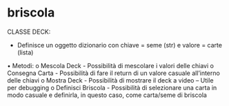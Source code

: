 # briscola


CLASSE DECK:

-	Definisce un oggetto dizionario con chiave = seme (str) e valore = carte (lista)

•	Metodi: 
    o	Mescola Deck - Possibilità di mescolare i valori delle chiavi 
    o	Consegna Carta - Possibilità di fare il return di un valore casuale all’interno delle chiavi
    o	Mostra Deck - Possibilità di mostrare il deck a video – Utile per debugging 
    o	Definisci Briscola - Possibilità di selezionare una carta in modo casuale e definirla, in questo caso, come carta/seme di briscola  

